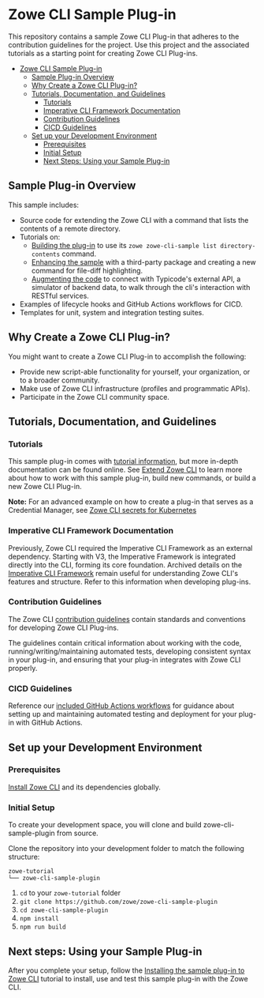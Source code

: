 # Zowe CLI Sample Plug-in

This repository contains a sample Zowe CLI Plug-in that adheres to the contribution guidelines for the project. Use this project and the associated tutorials as a starting point for creating Zowe CLI Plug-ins.

- [Zowe CLI Sample Plug-in](#zowe-cli-sample-plug-in)
  - [Sample Plug-in Overview](#sample-plug-in-overview)
  - [Why Create a Zowe CLI Plug-in?](#why-create-a-zowe-cli-plug-in)
  - [Tutorials, Documentation, and Guidelines](#tutorials-documentation-and-guidelines)
    - [Tutorials](#tutorials)
    - [Imperative CLI Framework Documentation](#imperative-cli-framework-documentation)
    - [Contribution Guidelines](#contribution-guidelines)
    - [CICD Guidelines](#cicd-guidelines)
  - [Set up your Development Environment](#set-up-your-development-environment)
    - [Prerequisites](#prerequisites)
    - [Initial Setup](#initial-setup)
    - [Next Steps: Using your Sample Plug-in](#next-steps-using-your-sample-plug-in)

## Sample Plug-in Overview

This sample includes:
- Source code for extending the Zowe CLI with a command that lists the contents of a remote directory.
- Tutorials on:
  - [Building the plug-in](docs/tutorials/list-directory-contents/ListDirectoryContentsPlugin.md) to use its `zowe zowe-cli-sample list directory-contents` command.
  - [Enhancing the sample](docs/tutorials/files-util/FilesUtilPlugin.md) with a third-party package and creating a new command for file-diff highlighting.
  - [Augmenting the code](docs/tutorials/list-typicode-todo/ListTypicodeTodoPlugin.md) to connect with Typicode's external API, a simulator of backend data, to walk through the cli's interaction with RESTful services.
- Examples of lifecycle hooks and GitHub Actions workflows for CICD.
- Templates for unit, system and integration testing suites.

## Why Create a Zowe CLI Plug-in?

You might want to create a Zowe CLI Plug-in to accomplish the following:

* Provide new script-able functionality for yourself, your organization, or to a broader community.
* Make use of Zowe CLI infrastructure (profiles and programmatic APIs).
* Participate in the Zowe CLI community space.


## Tutorials, Documentation, and Guidelines


### Tutorials

This sample plug-in comes with [tutorial information](docs/tutorials), but more in-depth documentation can be found online. See [Extend Zowe CLI](https://docs.zowe.org/stable/extend/extend-zowe-overview/#extend-zowe-cli) to learn more about how to work with this sample plug-in, build new commands, or build a new Zowe CLI Plug-in.


**Note:** For an advanced example on how to create a plug-in that serves as a Credential Manager, see [Zowe CLI secrets for Kubernetes](https://github.com/zowe/zowe-cli-secrets-for-kubernetes/)

### Imperative CLI Framework Documentation

Previously, Zowe CLI required the Imperative CLI Framework as an external dependency. Starting with V3, the Imperative Framework is integrated directly into the CLI, forming its core foundation. Archived details on the [Imperative CLI Framework](https://github.com/zowe/imperative/wiki) remain useful for understanding Zowe CLI's features and structure. Refer to this information when developing plug-ins.

### Contribution Guidelines

The Zowe CLI [contribution guidelines](CONTRIBUTING.md) contain standards and conventions for developing Zowe CLI Plug-ins.

The guidelines contain critical information about working with the code, running/writing/maintaining automated tests, developing consistent syntax in your plug-in, and ensuring that your plug-in integrates with Zowe CLI properly.

### CICD Guidelines

Reference our [included GitHub Actions workflows](.github/workflows/) for guidance about setting up and maintaining automated testing and deployment for your plug-in with GitHub Actions.

## Set up your Development Environment

### Prerequisites

[Install Zowe CLI](https://docs.zowe.org/stable/user-guide/cli-installcli) and its dependencies globally.

### Initial Setup

To create your development space, you will clone and build zowe-cli-sample-plugin from source.

Clone the repository into your development folder to match the following structure:
```
zowe-tutorial
└── zowe-cli-sample-plugin
```

1. `cd` to your `zowe-tutorial` folder
2. `git clone https://github.com/zowe/zowe-cli-sample-plugin`
3. `cd zowe-cli-sample-plugin`
4. `npm install`
5. `npm run build`

## Next steps: Using your Sample Plug-in

After you complete your setup, follow the [Installing the sample plug-in to Zowe CLI](./list-directory-contents/ListDirectoryContentsPlugin.md) tutorial to install, use and test this sample plug-in with the Zowe CLI.